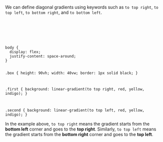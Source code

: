 We can define diagonal gradients using
keywords such as `to top right`, `to top left`,
`to bottom right`, and `to bottom left`.

<codeblock language="css" type="lesson">
<code>
<panel language="html">
<div class="box first"></div>
<div class="box second"></div>
</panel>
<panel language="css">
body {
  display: flex;
  justify-content: space-around;
}

.box {
  height: 90vh;
  width: 40vw;
  border: 1px solid black;
}

.first {
  background: linear-gradient(to top right, red, yellow, indigo);
}

.second {
  background: linear-gradient(to top left, red, yellow, indigo);
}
</panel>
</code>
</codeblock>

In the example above, `to top right` means
the gradient starts from the **bottom left**
corner and goes to the **top right**.
Similarly, `to top left` means
the gradient starts from the **bottom right**
corner and goes to the **top left**.
